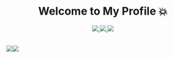 <div align="center" dir="auto">
<h1 dir="auto"> Welcome to My Profile 💥 </h1>

<a href="https://www.linkedin.com/in/abir-bhowmick-8443b224b/">
<img src="https://img.shields.io/badge/LinkedIn-0A66C2.svg?style=for-the-badge&logo=LinkedIn&logoColor=white"/>
  
</a>
<a href="https://github.com/Abir-Bhowmick007"> 
<img src="https://img.shields.io/badge/GitHub-181717.svg?style=for-the-badge&logo=GitHub&logoColor=white"/>
  
</a>
<a href="https://www.facebook.com/profile.php?id=100085162983490">
<img src="https://img.shields.io/badge/Facebook-0866FF.svg?style=for-the-badge&logo=Facebook&logoColor=white"/>
  
</a>
</div>

<br>
<br>
<div style="display:flex">
<img src="https://github-readme-stats.vercel.app/api?username=Abir-Bhowmick007&show_icons=true&theme=radical"/>
<img src="https://github-readme-stats.vercel.app/api/top-langs/?username=Abir-Bhowmick007&layout=compact&show_icons=true&theme=radical" />
</div>





